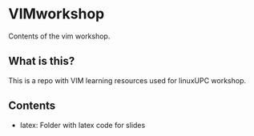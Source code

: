 # VIMworkshop
Contents of the vim workshop.
## What is this?
This is a repo with VIM learning resources used for linuxUPC workshop.

## Contents
* latex: Folder with latex code for slides
